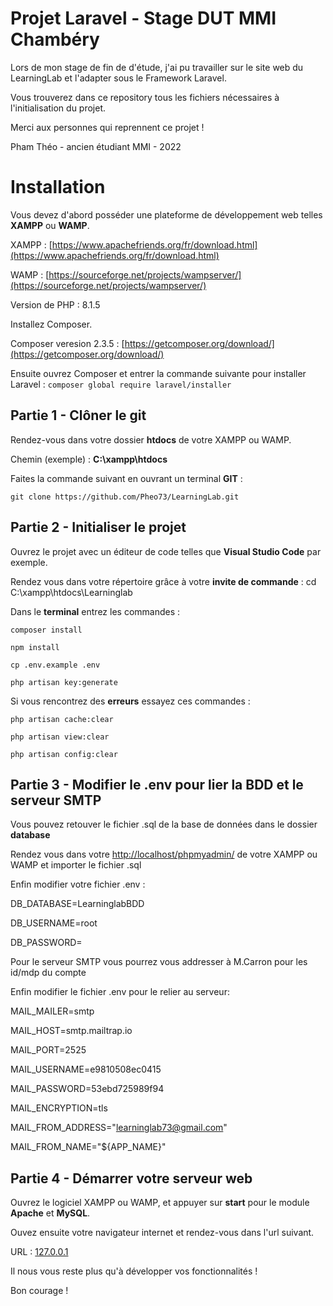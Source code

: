 # Projet Laravel - Stage DUT MMI Chambéry

Lors de mon stage de fin de d'étude, j'ai pu travailler sur le site web du LearningLab et l'adapter sous le Framework Laravel.

Vous trouverez dans ce repository tous les fichiers nécessaires à l'initialisation du projet.

Merci aux personnes qui reprennent ce projet !

Pham Théo - ancien étudiant MMI - 2022

# Installation

Vous devez d'abord posséder une plateforme de développement web telles **XAMPP** ou **WAMP**.

XAMPP : [https://www.apachefriends.org/fr/download.html](https://www.apachefriends.org/fr/download.html)

WAMP : [https://sourceforge.net/projects/wampserver/](https://sourceforge.net/projects/wampserver/)

Version de PHP : 8.1.5

Installez Composer.

Composer veresion 2.3.5 : [https://getcomposer.org/download/](https://getcomposer.org/download/)

Ensuite ouvrez Composer et entrer la commande suivante pour installer Laravel :
`composer global require laravel/installer`

## Partie 1 - Clôner le git

Rendez-vous dans votre dossier **htdocs** de votre XAMPP ou WAMP.

Chemin (exemple) : **C:\xampp\htdocs**

Faites la commande suivant en ouvrant un terminal **GIT** :

`git clone https://github.com/Pheo73/LearningLab.git`

## Partie 2 - Initialiser le projet

Ouvrez le projet avec un éditeur de code telles que **Visual Studio Code** par exemple.

Rendez vous dans votre répertoire grâce à votre **invite de commande** : cd C:\xampp\htdocs\Learninglab

Dans le **terminal** entrez les commandes :

`composer install`

`npm install`

`cp .env.example .env`

`php artisan key:generate`

Si vous rencontrez des **erreurs** essayez ces commandes :

`php artisan cache:clear`

`php artisan view:clear`

`php artisan config:clear`

## Partie 3 - Modifier le .env pour lier la BDD et le serveur SMTP

Vous pouvez retouver le fichier .sql de la base de données dans le dossier **database**

Rendez vous dans votre [http://localhost/phpmyadmin/](http://localhost/phpmyadmin/) de votre XAMPP ou WAMP et importer le fichier .sql

Enfin modifier votre fichier .env :

DB_DATABASE=LearninglabBDD

DB_USERNAME=root

DB_PASSWORD=

Pour le serveur SMTP vous pourrez vous addresser à M.Carron pour les id/mdp du compte

Enfin modifier le fichier .env pour le relier au serveur:

MAIL_MAILER=smtp

MAIL_HOST=smtp.mailtrap.io

MAIL_PORT=2525

MAIL_USERNAME=e9810508ec0415

MAIL_PASSWORD=53ebd725989f94

MAIL_ENCRYPTION=tls

MAIL_FROM_ADDRESS="learninglab73@gmail.com"

MAIL_FROM_NAME="${APP_NAME}"

## Partie 4 - Démarrer votre serveur web

Ouvrez le logiciel XAMPP ou WAMP, et appuyer sur **start** pour le module **Apache** et **MySQL**.

Ouvez ensuite votre navigateur internet et rendez-vous dans l'url suivant.

URL : [127.0.0.1](127.0.0.1)

Il nous vous reste plus qu'à développer vos fonctionnalités !

Bon courage !
